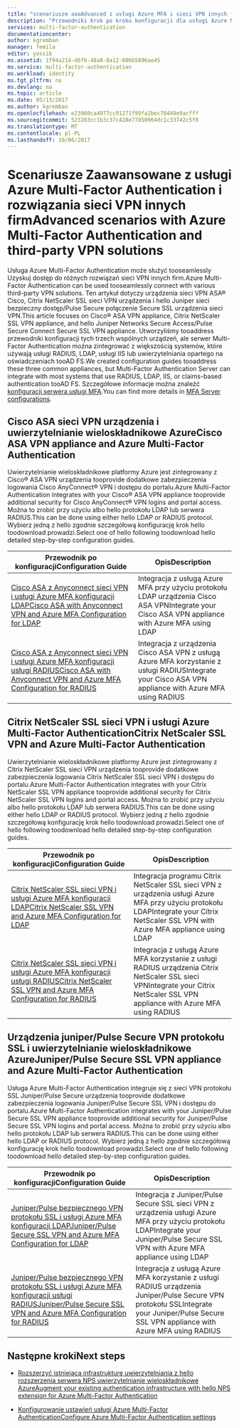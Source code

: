 ```yaml
---
title: "scenariusze aaaAdvanced z usługi Azure MFA i sieci VPN innych firm"
description: "Przewodniki krok po kroku konfiguracji dla usługi Azure MFA toointegrate Cisco, Citrix i Juniper."
services: multi-factor-authentication
documentationcenter: 
author: kgremban
manager: femila
editor: yossib
ms.assetid: 1f94a214-d6f6-48a8-8a12-006b5896ae45
ms.service: multi-factor-authentication
ms.workload: identity
ms.tgt_pltfrm: na
ms.devlang: na
ms.topic: article
ms.date: 05/13/2017
ms.author: kgremban
ms.openlocfilehash: e23960ca4977cc01271f99fa2bec70449e9acfff
ms.sourcegitcommit: 523283cc1b3c37c428e77850964dc1c33742c5f0
ms.translationtype: MT
ms.contentlocale: pl-PL
ms.lasthandoff: 10/06/2017
---
```

# <a name="advanced-scenarios-with-azure-multi-factor-authentication-and-third-party-vpn-solutions"></a><span data-ttu-id="1c9ab-103">Scenariusze Zaawansowane z usługi Azure Multi-Factor Authentication i rozwiązania sieci VPN innych firm</span><span class="sxs-lookup"><span data-stu-id="1c9ab-103">Advanced scenarios with Azure Multi-Factor Authentication and third-party VPN solutions</span></span>
<span data-ttu-id="1c9ab-104">Usługa Azure Multi-Factor Authentication może służyć tooseamlessly Uzyskuj dostęp do różnych rozwiązań sieci VPN innych firm.</span><span class="sxs-lookup"><span data-stu-id="1c9ab-104">Azure Multi-Factor Authentication can be used tooseamlessly connect with various third-party VPN solutions.</span></span> <span data-ttu-id="1c9ab-105">Ten artykuł dotyczy urządzenia sieci VPN ASA® Cisco, Citrix NetScaler SSL sieci VPN urządzenia i hello Juniper sieci bezpieczny dostęp/Pulse Secure połączenie Secure SSL urządzenia sieci VPN.</span><span class="sxs-lookup"><span data-stu-id="1c9ab-105">This article focuses on Cisco® ASA VPN appliance, Citrix NetScaler SSL VPN appliance, and hello Juniper Networks Secure Access/Pulse Secure Connect Secure SSL VPN appliance.</span></span> <span data-ttu-id="1c9ab-106">Utworzyliśmy tooaddress przewodniki konfiguracji tych trzech wspólnych urządzeń, ale serwer Multi-Factor Authentication można zintegrować z większością systemów, które używają usługi RADIUS, LDAP, usługi IIS lub uwierzytelniania opartego na oświadczeniach tooAD FS.</span><span class="sxs-lookup"><span data-stu-id="1c9ab-106">We created configuration guides tooaddress these three common appliances, but Multi-Factor Authentication Server can integrate with most systems that use RADIUS, LDAP, IIS, or claims-based authentication tooAD FS.</span></span> <span data-ttu-id="1c9ab-107">Szczegółowe informacje można znaleźć [konfiguracji serwera usługi MFA](multi-factor-authentication-get-started-server.md#next-steps).</span><span class="sxs-lookup"><span data-stu-id="1c9ab-107">You can find more details in [MFA Server configurations](multi-factor-authentication-get-started-server.md#next-steps).</span></span>

## <a name="cisco-asa-vpn-appliance-and-azure-multi-factor-authentication"></a><span data-ttu-id="1c9ab-108">Cisco ASA sieci VPN urządzenia i uwierzytelnianie wieloskładnikowe Azure</span><span class="sxs-lookup"><span data-stu-id="1c9ab-108">Cisco ASA VPN appliance and Azure Multi-Factor Authentication</span></span>
<span data-ttu-id="1c9ab-109">Uwierzytelnianie wieloskładnikowe platformy Azure jest zintegrowany z Cisco® ASA VPN urządzenia tooprovide dodatkowe zabezpieczenia logowania Cisco AnyConnect® VPN i dostępu do portalu.</span><span class="sxs-lookup"><span data-stu-id="1c9ab-109">Azure Multi-Factor Authentication integrates with your Cisco® ASA VPN appliance tooprovide additional security for Cisco AnyConnect® VPN logins and portal access.</span></span>  <span data-ttu-id="1c9ab-110">Można to zrobić przy użyciu albo hello protokołu LDAP lub serwera RADIUS.</span><span class="sxs-lookup"><span data-stu-id="1c9ab-110">This can be done using either hello LDAP or RADIUS protocol.</span></span>  <span data-ttu-id="1c9ab-111">Wybierz jedną z hello zgodnie szczegółową konfigurację krok hello toodownload prowadzi.</span><span class="sxs-lookup"><span data-stu-id="1c9ab-111">Select one of hello following toodownload hello detailed step-by-step configuration guides.</span></span>

| <span data-ttu-id="1c9ab-112">Przewodnik po konfiguracji</span><span class="sxs-lookup"><span data-stu-id="1c9ab-112">Configuration Guide</span></span> | <span data-ttu-id="1c9ab-113">Opis</span><span class="sxs-lookup"><span data-stu-id="1c9ab-113">Description</span></span> |
| --- | --- |
| [<span data-ttu-id="1c9ab-114">Cisco ASA z Anyconnect sieci VPN i usługi Azure MFA konfiguracji LDAP</span><span class="sxs-lookup"><span data-stu-id="1c9ab-114">Cisco ASA with Anyconnect VPN and Azure MFA Configuration for LDAP</span></span>](http://download.microsoft.com/download/A/2/0/A201567C-C3DE-4227-AF89-4567A470899E/Cisco_ASA_Azure_MFA_LDAP.docx) | <span data-ttu-id="1c9ab-115">Integracja z usługą Azure MFA przy użyciu protokołu LDAP urządzenia Cisco ASA VPN</span><span class="sxs-lookup"><span data-stu-id="1c9ab-115">Integrate your Cisco ASA VPN appliance with Azure MFA using LDAP</span></span> |
| [<span data-ttu-id="1c9ab-116">Cisco ASA z Anyconnect sieci VPN i usługi Azure MFA konfiguracji usługi RADIUS</span><span class="sxs-lookup"><span data-stu-id="1c9ab-116">Cisco ASA with Anyconnect VPN and Azure MFA Configuration for RADIUS</span></span>](http://download.microsoft.com/download/4/5/7/4579C1CF-35B0-4FBE-8A1A-B49CB2CC0382/Cisco_ASA_Azure_MFA_RADIUS.docx) | <span data-ttu-id="1c9ab-117">Integracja z urządzenia Cisco ASA VPN z usługą Azure MFA korzystanie z usługi RADIUS</span><span class="sxs-lookup"><span data-stu-id="1c9ab-117">Integrate your Cisco ASA VPN appliance with Azure MFA using RADIUS</span></span> |

## <a name="citrix-netscaler-ssl-vpn-and-azure-multi-factor-authentication"></a><span data-ttu-id="1c9ab-118">Citrix NetScaler SSL sieci VPN i usługi Azure Multi-Factor Authentication</span><span class="sxs-lookup"><span data-stu-id="1c9ab-118">Citrix NetScaler SSL VPN and Azure Multi-Factor Authentication</span></span>
<span data-ttu-id="1c9ab-119">Uwierzytelnianie wieloskładnikowe platformy Azure jest zintegrowany z Citrix NetScaler SSL sieci VPN urządzenia tooprovide dodatkowe zabezpieczenia logowania Citrix NetScaler SSL sieci VPN i dostępu do portalu.</span><span class="sxs-lookup"><span data-stu-id="1c9ab-119">Azure Multi-Factor Authentication integrates with your Citrix NetScaler SSL VPN appliance tooprovide additional security for Citrix NetScaler SSL VPN logins and portal access.</span></span>  <span data-ttu-id="1c9ab-120">Można to zrobić przy użyciu albo hello protokołu LDAP lub serwera RADIUS.</span><span class="sxs-lookup"><span data-stu-id="1c9ab-120">This can be done using either hello LDAP or RADIUS protocol.</span></span>  <span data-ttu-id="1c9ab-121">Wybierz jedną z hello zgodnie szczegółową konfigurację krok hello toodownload prowadzi.</span><span class="sxs-lookup"><span data-stu-id="1c9ab-121">Select one of hello following toodownload hello detailed step-by-step configuration guides.</span></span>

| <span data-ttu-id="1c9ab-122">Przewodnik po konfiguracji</span><span class="sxs-lookup"><span data-stu-id="1c9ab-122">Configuration Guide</span></span> | <span data-ttu-id="1c9ab-123">Opis</span><span class="sxs-lookup"><span data-stu-id="1c9ab-123">Description</span></span> |
| --- | --- |
| [<span data-ttu-id="1c9ab-124">Citrix NetScaler SSL sieci VPN i usługi Azure MFA konfiguracji LDAP</span><span class="sxs-lookup"><span data-stu-id="1c9ab-124">Citrix NetScaler SSL VPN and Azure MFA Configuration for LDAP</span></span>](http://download.microsoft.com/download/2/4/E/24E1E722-72DF-471F-A88A-D1338DB1AF83/Citrix_NS_Azure_MFA_LDAP.docx) | <span data-ttu-id="1c9ab-125">Integracja programu Citrix NetScaler SSL sieci VPN z urządzenia usługi Azure MFA przy użyciu protokołu LDAP</span><span class="sxs-lookup"><span data-stu-id="1c9ab-125">Integrate your Citrix NetScaler SSL VPN with Azure MFA appliance using LDAP</span></span> |
| [<span data-ttu-id="1c9ab-126">Citrix NetScaler SSL sieci VPN i usługi Azure MFA konfiguracji usługi RADIUS</span><span class="sxs-lookup"><span data-stu-id="1c9ab-126">Citrix NetScaler SSL VPN and Azure MFA Configuration for RADIUS</span></span>](http://download.microsoft.com/download/1/A/4/1A482764-4A63-45C2-A5EC-2B673ACCDD12/Citrix_NS_Azure_MFA_RADIUS.docx) | <span data-ttu-id="1c9ab-127">Integracja z usługą Azure MFA korzystanie z usługi RADIUS urządzenia Citrix NetScaler SSL sieci VPN</span><span class="sxs-lookup"><span data-stu-id="1c9ab-127">Integrate your Citrix NetScaler SSL VPN appliance with Azure MFA using RADIUS</span></span> |

## <a name="juniperpulse-secure-ssl-vpn-appliance-and-azure-multi-factor-authentication"></a><span data-ttu-id="1c9ab-128">Urządzenia juniper/Pulse Secure VPN protokołu SSL i uwierzytelnianie wieloskładnikowe Azure</span><span class="sxs-lookup"><span data-stu-id="1c9ab-128">Juniper/Pulse Secure SSL VPN appliance and Azure Multi-Factor Authentication</span></span>
<span data-ttu-id="1c9ab-129">Usługa Azure Multi-Factor Authentication integruje się z sieci VPN protokołu SSL Juniper/Pulse Secure urządzenia tooprovide dodatkowe zabezpieczenia logowania Juniper/Pulse Secure SSL VPN i dostępu do portalu.</span><span class="sxs-lookup"><span data-stu-id="1c9ab-129">Azure Multi-Factor Authentication integrates with your Juniper/Pulse Secure SSL VPN appliance tooprovide additional security for Juniper/Pulse Secure SSL VPN logins and portal access.</span></span>  <span data-ttu-id="1c9ab-130">Można to zrobić przy użyciu albo hello protokołu LDAP lub serwera RADIUS.</span><span class="sxs-lookup"><span data-stu-id="1c9ab-130">This can be done using either hello LDAP or RADIUS protocol.</span></span>  <span data-ttu-id="1c9ab-131">Wybierz jedną z hello zgodnie szczegółową konfigurację krok hello toodownload prowadzi.</span><span class="sxs-lookup"><span data-stu-id="1c9ab-131">Select one of hello following toodownload hello detailed step-by-step configuration guides.</span></span>

| <span data-ttu-id="1c9ab-132">Przewodnik po konfiguracji</span><span class="sxs-lookup"><span data-stu-id="1c9ab-132">Configuration Guide</span></span> | <span data-ttu-id="1c9ab-133">Opis</span><span class="sxs-lookup"><span data-stu-id="1c9ab-133">Description</span></span> |
| --- | --- |
| [<span data-ttu-id="1c9ab-134">Juniper/Pulse bezpiecznego VPN protokołu SSL i usługi Azure MFA konfiguracji LDAP</span><span class="sxs-lookup"><span data-stu-id="1c9ab-134">Juniper/Pulse Secure SSL VPN and Azure MFA Configuration for LDAP</span></span>](http://download.microsoft.com/download/6/5/8/6587B418-75B1-4FCB-84D4-984BC479309E/JuniperPulse_Azure_MFA_LDAP.docx) | <span data-ttu-id="1c9ab-135">Integracja z Juniper/Pulse Secure SSL sieci VPN z urządzenia usługi Azure MFA przy użyciu protokołu LDAP</span><span class="sxs-lookup"><span data-stu-id="1c9ab-135">Integrate your Juniper/Pulse Secure SSL VPN with Azure MFA appliance using LDAP</span></span> |
| [<span data-ttu-id="1c9ab-136">Juniper/Pulse bezpiecznego VPN protokołu SSL i usługi Azure MFA konfiguracji usługi RADIUS</span><span class="sxs-lookup"><span data-stu-id="1c9ab-136">Juniper/Pulse Secure SSL VPN and Azure MFA Configuration for RADIUS</span></span>](http://download.microsoft.com/download/7/9/A/79AB3DAD-4799-4379-B1DA-B95ABDF231DC/JuniperPulse_Azure_MFA_RADIUS.docx) | <span data-ttu-id="1c9ab-137">Integracja z usługą Azure MFA korzystanie z usługi RADIUS urządzenia Juniper/Pulse Secure VPN protokołu SSL</span><span class="sxs-lookup"><span data-stu-id="1c9ab-137">Integrate your Juniper/Pulse Secure SSL VPN appliance with Azure MFA using RADIUS</span></span> |

## <a name="next-steps"></a><span data-ttu-id="1c9ab-138">Następne kroki</span><span class="sxs-lookup"><span data-stu-id="1c9ab-138">Next steps</span></span>

- [<span data-ttu-id="1c9ab-139">Rozszerzyć istniejącą infrastrukturę uwierzytelniania z hello rozszerzenia serwera NPS uwierzytelnianie wieloskładnikowe Azure</span><span class="sxs-lookup"><span data-stu-id="1c9ab-139">Augment your existing authentication infrastructure with hello NPS extension for Azure Multi-Factor Authentication</span></span>](multi-factor-authentication-nps-extension.md)

- [<span data-ttu-id="1c9ab-140">Konfigurowanie ustawień usługi Azure Multi-Factor Authentication</span><span class="sxs-lookup"><span data-stu-id="1c9ab-140">Configure Azure Multi-Factor Authentication settings</span></span>](multi-factor-authentication-whats-next.md)